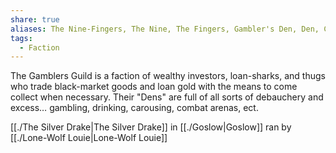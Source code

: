 ```yaml
---
share: true
aliases: The Nine-Fingers, The Nine, The Fingers, Gambler's Den, Den, Casino
tags:
  - Faction
---
```


The Gamblers Guild is a faction of wealthy investors, loan-sharks, and thugs who trade black-market goods and loan gold with the means to come collect when necessary. Their "Dens" are full of all sorts of debauchery and excess… gambling, drinking, carousing, combat arenas, ect.

[[./The Silver Drake|The Silver Drake]] in [[./Goslow|Goslow]] ran by [[./Lone-Wolf Louie|Lone-Wolf Louie]]